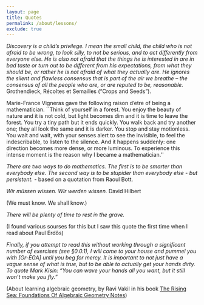 ```yaml
---
layout: page
title: Quotes
permalink: /about/lessons/
exclude: true
---
```


*Discovery is a child’s privilege. I mean the small child, the child who is not afraid to be wrong, to look silly, to not be serious, and to act differently from everyone else. He is also not afraid that the things he is interested in are in bad taste or turn out to be different from his expectations, from what they should be, or rather he is not afraid of what they actually are. He ignores the silent and flawless consensus that is part of the air we breathe – the consensus of all the people who are, or are reputed to be, reasonable.*
Grothendieck, Récoltes et Semailles (“Crops and Seeds”). 

Marie-France Vigneras gave the following raison d’etre of being a mathematician. ``Think of yourself in a forest. You enjoy the beauty of nature and it is not cold, but light becomes dim and it is time to leave the forest. You try a tiny path but it ends quickly. You walk back and try another one; they all look the same and it is darker. You stop and stay motionless. You wait and wait, with your senses alert to see the invisible, to feel the indescribable, to listen to the silence. And it happens suddenly: one direction becomes more dense, or more luminous. To experience this intense moment is the reason why I became a mathematician.''

*There are two ways to do mathematics. The first is to be smarter than everybody else. The second way is to be stupider than everybody else - but persistent.* - based on a quotation from Raoul Bott.

*Wir müssen wissen. Wir werden wissen.*
David Hilbert

(We must know. We shall know.)

*There will be plenty of time to rest in the grave.*

(I found various sourses for this but I saw this quote the first time when I read about Paul Erdős)

*Finally, if you attempt to read this without working through a significant number of exercises (see §0.0.1), I will come to your house and pummel you with
[Gr-EGA] until you beg for mercy. It is important to not just have a vague sense of
what is true, but to be able to actually get your hands dirty. To quote Mark Kisin:
“You can wave your hands all you want, but it still won’t make you fly.”*

(About learning algebraic geometry, by Ravi Vakil in his book [The Rising Sea: Foundations Of Algebraic Geometry Notes](https://math.stanford.edu/~vakil/216blog/))



